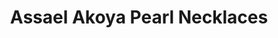 ---
title: Assael Akoya Pearl Necklaces
description: |
  Luminous, silvery Akoya necklaces in a variety of strand lengths are perfect for starting or building upon your fine Pearl collection.
specs: |
  Assael offers a variety of pearl sizes and lengths. Pearl size ranges from 6.5mm to 9.5mm and length from 16" to 100" or more.
images:
  - assael-akoya-pearl-necklaces.jpg
category: Akoya
tags:
  - necklaces
---